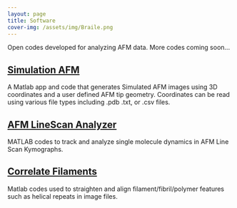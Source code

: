 ```yaml
---
layout: page
title: Software
cover-img: /assets/img/Braile.png
---
```

Open codes developed for analyzing AFM data. More codes coming soon...

## [Simulation AFM](https://github.com/George-R-Heath/Mat-SimAFM)
A Matlab app and code that generates Simulated AFM images using 3D coordinates and a user defined AFM tip geometry. Coordinates can be read using various file types including .pdb .txt, or .csv files.

## [AFM LineScan Analyzer](https://github.com/George-R-Heath/AFM-LineScan-Analyser)
MATLAB codes to track and analyze single molecule dynamics in AFM Line Scan Kymographs.

## [Correlate Filaments](https://github.com/George-R-Heath/Correlate-Filaments)
Matlab codes used to straighten and align filament/fibril/polymer features such as helical repeats in image files.



